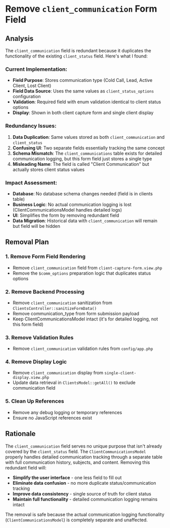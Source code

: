 # Remove `client_communication` Form Field

## Analysis

The `client_communication` field is redundant because it duplicates the functionality of the existing `client_status` field. Here's what I found:

### Current Implementation:
- **Field Purpose**: Stores communication type (Cold Call, Lead, Active Client, Lost Client)
- **Field Data Source**: Uses the same values as `client_status_options` configuration
- **Validation**: Required field with enum validation identical to client status options
- **Display**: Shown in both client capture form and single client display

### Redundancy Issues:
1. **Data Duplication**: Same values stored as both `client_communication` and `client_status`
2. **Confusing UI**: Two separate fields essentially tracking the same concept
3. **Schema Mismatch**: The `client_communications` table exists for detailed communication logging, but this form field just stores a single type
4. **Misleading Name**: The field is called "Client Communication" but actually stores client status values

### Impact Assessment:
- **Database**: No database schema changes needed (field is in clients table)
- **Business Logic**: No actual communication logging is lost (ClientCommunicationsModel handles detailed logs)
- **UI**: Simplifies the form by removing redundant field
- **Data Migration**: Historical data with `client_communication` will remain but field will be hidden

## Removal Plan

### 1. Remove Form Field Rendering
- Remove `client_communication` field from `client-capture-form.view.php`
- Remove the `$comm_options` preparation logic that duplicates status options

### 2. Remove Backend Processing
- Remove `client_communication` sanitization from `ClientsController::sanitizeFormData()`
- Remove communication_type from form submission payload
- Keep ClientCommunicationsModel intact (it's for detailed logging, not this form field)

### 3. Remove Validation Rules
- Remove `client_communication` validation rules from `config/app.php`

### 4. Remove Display Logic
- Remove `client_communication` display from `single-client-display.view.php`
- Update data retrieval in `ClientsModel::getAll()` to exclude communication field

### 5. Clean Up References
- Remove any debug logging or temporary references
- Ensure no JavaScript references exist

## Rationale

The `client_communication` field serves no unique purpose that isn't already covered by the `client_status` field. The `ClientCommunicationsModel` properly handles detailed communication tracking through a separate table with full communication history, subjects, and content. Removing this redundant field will:

- **Simplify the user interface** - one less field to fill out
- **Eliminate data confusion** - no more duplicate status/communication tracking  
- **Improve data consistency** - single source of truth for client status
- **Maintain full functionality** - detailed communication logging remains intact

The removal is safe because the actual communication logging functionality (`ClientCommunicationsModel`) is completely separate and unaffected.